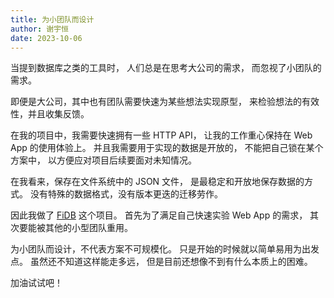 ```yaml
---
title: 为小团队而设计
author: 谢宇恒
date: 2023-10-06
---
```


当提到数据库之类的工具时，
人们总是在思考大公司的需求，
而忽视了小团队的需求。

即便是大公司，其中也有团队需要快速为某些想法实现原型，
来检验想法的有效性，并且收集反馈。

在我的项目中，我需要快速拥有一些 HTTP API，
让我的工作重心保持在 Web App 的使用体验上。
并且我需要用于实现的数据是开放的，
不能把自己锁在某个方案中，
以方便应对项目后续要面对未知情况。

在我看来，保存在文件系统中的 JSON 文件，
是最稳定和开放地保存数据的方式。
没有特殊的数据格式，没有版本更迭的迁移劳作。

因此我做了 [FiDB](https://fidb.app) 这个项目。
首先为了满足自己快速实验 Web App 的需求，
其次要能被其他的小型团队重用。

为小团队而设计，不代表方案不可规模化。
只是开始的时候就以简单易用为出发点。
虽然还不知道这样能走多远，
但是目前还想像不到有什么本质上的困难。

加油试试吧！
